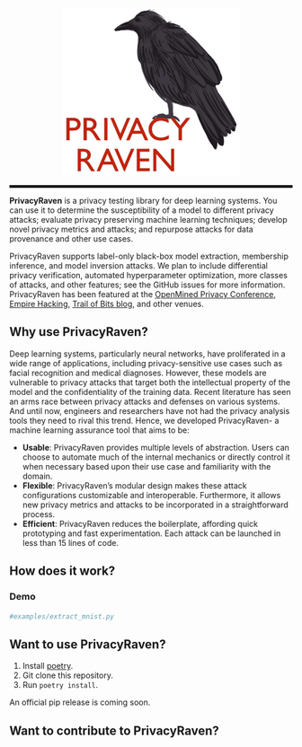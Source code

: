 <p align="center">
 <img swidth="300" height="300" src="images/cropped.png">
</p>
<hr style="height:5px"/>

**PrivacyRaven** is a privacy testing library for deep learning systems.
You can use it to determine the susceptibility of a model to different privacy attacks; evaluate privacy preserving machine learning techniques; develop novel privacy metrics and attacks; and repurpose attacks for data provenance and other use cases.

PrivacyRaven supports label-only black-box model extraction, membership inference, and model inversion attacks.
We plan to include differential privacy verification, automated hyperparameter optimization, more classes of attacks, and other features; see the GitHub issues for more information.
PrivacyRaven has been featured at the [OpenMined Privacy Conference](https://pricon.openmined.org/), [Empire Hacking](https://www.empirehacking.nyc/), [Trail of Bits blog](https://blog.trailofbits.com/), and other venues.

## Why use PrivacyRaven?

Deep learning systems, particularly neural networks, have proliferated in a wide range of applications, including privacy-sensitive use cases such as facial recognition and medical diagnoses.
However, these models are vulnerable to privacy attacks that target both the intellectual property of the model and the confidentiality of the training data.
Recent literature has seen an arms race between privacy attacks and defenses on various systems.
And until now, engineers and researchers have not had the privacy analysis tools they need to rival this trend.
Hence, we developed PrivacyRaven- a machine learning assurance tool that aims to be:
+ **Usable**: PrivacyRaven provides multiple levels of abstraction. Users can choose to automate much of the internal mechanics or directly control it when necessary based upon their use case and familiarity with the domain.
+ **Flexible**: PrivacyRaven’s modular design makes these attack configurations customizable and interoperable. Furthermore, it allows new privacy metrics and attacks to be incorporated in a straightforward process.
+ **Efficient**: PrivacyRaven reduces the boilerplate, affording quick prototyping and fast experimentation. Each attack can be launched in less than 15 lines of code.

## How does it work?

### Demo

```python
#examples/extract_mnist.py
```

## Want to use PrivacyRaven?
1. Install [poetry](https://python-poetry.org/docs/).
2. Git clone this repository.
3. Run `poetry install`.

An official pip release is coming soon.

## Want to contribute to PrivacyRaven?
